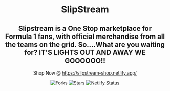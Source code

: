 <div align="center">

# SlipStream

Slipstream is a One Stop marketplace for Formula 1 fans, with official merchandise from all the teams on the grid. So....What are you waiting for? IT'S LIGHTS OUT AND AWAY WE GOOOOOO!!
--- 
Shop Now @ https://slipstream-shop.netlify.app/

![Forks](https://img.shields.io/github/forks/NtshVrm/e_commerce)
![Stars](https://img.shields.io/github/forks/NtshVrm/e_commerce)
[![Netlify Status](https://api.netlify.com/api/v1/badges/a1fe7d1f-75e9-4c30-bd3a-8df76d74c08c/deploy-status)](https://app.netlify.com/sites/infinityui/deploys)

</div>

 
